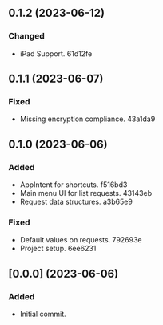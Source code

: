 ## 0.1.2 (2023-06-12)


### Changed

* iPad Support. 61d12fe

## 0.1.1 (2023-06-07)


### Fixed

* Missing encryption compliance. 43a1da9

## 0.1.0 (2023-06-06)


### Added

* AppIntent for shortcuts. f516bd3
* Main menu UI for list requests. 43143eb
* Request data structures. a3b65e9


### Fixed

* Default values on requests. 792693e
* Project setup. 6ee6231

## [0.0.0] (2023-06-06)

### Added

* Initial commit.
